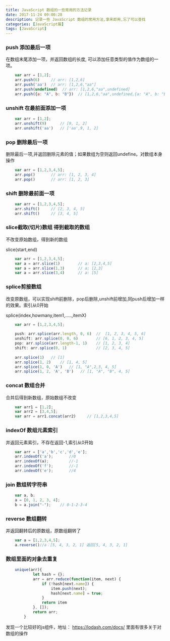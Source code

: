 ```yaml
---
title: JavaScript 数组的一些常用的方法记录
date: 2017-11-24 09:00:28
description: 记录一些 JavaScript 数组的常用方法,拿来即用,忘了可以查找
categories: [JavaScript篇]
tags: [JavaScript]
---
```

<!-- more -->
### push 添加最后一项

在数组末尾添加一项，并返回数组的长度, 可以添加任意类型的值作为数组的一项。

``` javascript
    var arr = [1,2];
    arr.push(6)     // arr: [1,2,6]
    arr.push('aa')  // arr: [1,2,6,"aa"]
    arr.push(undefined)  // arr: [1,2,6,"aa",undefined]
    arr.push({a: "A", b: "B"})  // [1,2,6,"aa",undefined,{a: "A", b: "B"}]
```

### unshift 在最前面添加一项

``` javascript
    var arr = [1,2];
    arr.unshift(9)      // [9, 1, 2]
    arr.unshift('aa')   // ['aa',9, 1, 2]
```

### pop 删除最后一项

删除最后一项,并返回删除元素的值；如果数组为空则返回undefine。对数组本身操作

``` javascript
    var arr = [1,2,3,4,5];
    arr.pop()       // arr: [1, 2, 3, 4]
    arr.pop()       // arr: [1, 2, 3]
```

### shift 删除最前面一项

``` javascript
    var arr = [1,2,3,4,5];
    arr.shift()     // [2, 3, 4, 5]
    arr.shift()     // [3, 4, 5]
```

### slice截取(切片)数组 得到截取的数组

不改变原始数组，得到新的数组

slice(start,end)

``` javascript
    var arr = [1,2,3,4,5];
    var a = arr.slice(1)        // a: [2,3,4,5]
    var a = arr.slice(1,3)      // a: [2,3]
    var a = arr.slice(3,4)      // a: [5]
```


### splice剪接数组

改变原数组，可以实现shift前删除，pop后删除,unshift前增加,同push后增加一样的效果。索引从0开始

splice(index,howmany,item1,.....,itemX)

``` javascript
    var arr = [1,2,3,4,5];
    
    push: arr.splice(arr.length, 0, 6)  //  [1, 2, 3, 4, 5, 6]
    unshift: arr.splice(0, 0, 6)        // [6, 1, 2, 3, 4, 5]
    pop: arr.splice(arr.length-1, 1)    // [1, 2, 3, 4]
    shift: arr.splice(0, 1)             // [2, 3, 4, 5]
    
    arr.splice(1)   // [1]
    arr.splice(1, 2)    // [1, 4, 5]
    arr.splice(1, 0, 'A')   // [1, "A",2,3, 4, 5]
    arr.splice(1, 2, 'A', 'B')   // [1, "A", "B", 4, 5]
```

### concat 数组合并

合并后得到新数组，原始数组不改变

``` javascript
    var arr1 = [1,2];
    var arr2 = [3,4,5];
    var arr = arr1.concat(arr2)     // [1,2,3,4,5]
```

### indexOf 数组元素索引

并返回元素索引，不存在返回-1,索引从0开始

``` javascript
    var arr = ['a','b','c','d','e']; 
    arr.indexOf('a');       //0
    arr.indexOf(a);         //-1
    arr.indexOf('f');       //-1
    arr.indexOf('e');       //4
```

### join 数组转字符串

``` javascript
    var a, b;
    a = [0, 1, 2, 3, 4];
    b = a.join("-");    // 0-1-2-3-4
```


### reverse 数组翻转

并返回翻转后的原数组，原数组翻转了

``` javascript
    var a = [1,2,3,4,5]; 
    a.reverse()//a：[5, 4, 3, 2, 1] 返回[5, 4, 3, 2, 1]
```

### 数组里面的对象去重复
``` javascript
    unique(arr){
            let hash = {};
            arr = arr.reduce(function(item, next) {
                if (!hash[next.name]) {
                    item.push(next);
                    hash[next.name] = true;
                }
                return item
            }, []);
            return arr;
        }
```

发现一个比较好的js组件，地址： https://lodash.com/docs/  里面有很多关于对数组的操作